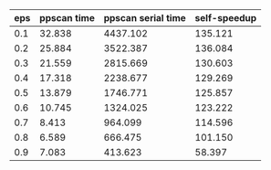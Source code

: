 eps | ppscan time | ppscan serial time | self-speedup 
--- | --- | --- | ---
0.1 | 32.838 | 4437.102 | 135.121
0.2 | 25.884 | 3522.387 | 136.084
0.3 | 21.559 | 2815.669 | 130.603
0.4 | 17.318 | 2238.677 | 129.269
0.5 | 13.879 | 1746.771 | 125.857
0.6 | 10.745 | 1324.025 | 123.222
0.7 | 8.413 | 964.099 | 114.596
0.8 | 6.589 | 666.475 | 101.150
0.9 | 7.083 | 413.623 | 58.397
